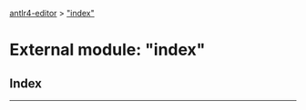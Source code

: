 [antlr4-editor](../README.md) > ["index"](../modules/_index_.md)

# External module: "index"

## Index

---


